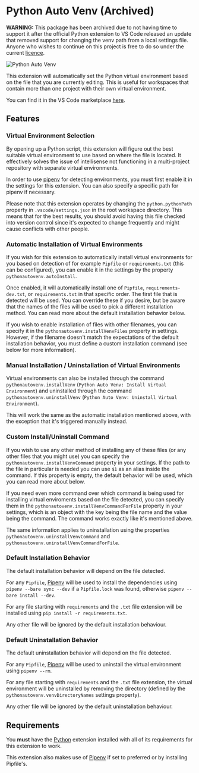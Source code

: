 # Python Auto Venv (Archived)

__WARNING:__ This package has been archived due to not having time to support it after the official Python extension to VS Code released an update that removed support for changing the venv path from a local settings file. Anyone who wishes to continue on this project is free to do so under the current [licence](https://github.com/Whinarn/vscode-python-auto-venv/blob/master/LICENSE).

![Python Auto Venv](https://raw.githubusercontent.com/Whinarn/vscode-python-auto-venv/master/images/logo.png)

This extension will automatically set the Python virtual environment based on the file that you are currently editing.
This is useful for workspaces that contain more than one project with their own virtual environment.

You can find it in the VS Code marketplace [here](https://marketplace.visualstudio.com/items?itemName=whinarn.python-auto-venv).

## Features

### Virtual Environment Selection

By opening up a Python script, this extension will figure out the best suitable virtual environment to use based on where the file is located.
It effectively solves the issue of intellisense not functioning in a multi-project repository with separate virtual environments.

In order to use [pipenv](https://pipenv.pypa.io/) for detecting environments, you must first enable it in the settings for this extension.
You can also specify a specific path for pipenv if necessary.

Please note that this extension operates by changing the `python.pythonPath` property in `.vscode/settings.json` in the root workspace directory.
This means that for the best results, you should avoid having this file checked into version control since it's expected to change frequently and might cause conflicts with other people.

### Automatic Installation of Virtual Environments

If you wish for this extension to automatically install virtual environments for you based on detection of for example `Pipfile` or `requirements.txt` (this can be configured), you can enable it in the settings by the property `pythonautovenv.autoInstall`.

Once enabled, it will automatically install one of `Pipfile`, `requirements-dev.txt`, or `requirements.txt` in that specific order.
The first file that is detected will be used.
You can override these if you desire, but be aware that the names of the files will be used to pick a different installation method.
You can read more about the default installation behavior below.

If you wish to enable installation of files with other filenames, you can specify it in the `pythonautovenv.installVenvFiles` property in settings.
However, if the filename doesn't match the expectations of the default installation behavior, you must define a custom installation command (see below for more information).

### Manual Installation / Uninstallation of Virtual Environments

Virtual environments can also be installed through the command `pythonautovenv.installVenv` (`Python Auto Venv: Install Virtual Environment`) and uninstalled
through the command `pythonautovenv.uninstallVenv` (`Python Auto Venv: Uninstall Virtual Environment`).

This will work the same as the automatic installation mentioned above, with the exception that it's triggered manually instead.

### Custom Install/Uninstall Command

If you wish to use any other method of installing any of these files (or any other files that you might use) you can specify the `pythonautovenv.installVenvCommand` property in your settings. If the path to the file in particular is needed you can use `$1` as an alias inside the command. If this property is empty, the default behavior will be used, which you can read more about below.

If you need even more command over which command is being used for installing virtual enviroments based on the file detected, you can specify them in the `pythonautovenv.installVenvCommandForFile` property in your settings, which is an object with the key being the file name and the value being the command. The command works exactly like it's mentioned above.

The same information applies to uninstallation using the properties `pythonautovenv.uninstallVenvCommand` and `pythonautovenv.uninstallVenvCommandForFile`.

### Default Installation Behavior

The default installation behavior will depend on the file detected.

For any `Pipfile`, [Pipenv](https://pipenv.pypa.io/) will be used to install the dependencies using `pipenv --bare sync --dev` if a `Pipfile.lock` was found, otherwise `pipenv --bare install --dev`.

For any file starting with `requirements` and the `.txt` file extension will be installed using `pip install -r requirements.txt`.

Any other file will be ignored by the default installation behaviour.

### Default Uninstallation Behavior

The default uninstallation behavior will depend on the file detected.

For any `Pipfile`, [Pipenv](https://pipenv.pypa.io/) will be used to uninstall the virtual environment using `pipenv --rm`.

For any file starting with `requirements` and the `.txt` file extension, the virtual environment will be uninstalled by removing the directory (defined by the `pythonautovenv.venvDirectoryNames` settings property).

Any other file will be ignored by the default uninstallation behaviour.

## Requirements

You **must** have the [Python](https://marketplace.visualstudio.com/items?itemName=ms-python.python) extension installed with all of its requirements for this extension to work.

This extension also makes use of [Pipenv](https://pipenv.pypa.io/) if set to preferred or by installing Pipfile's.

